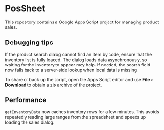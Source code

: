 # PosSheet

This repository contains a Google Apps Script project for managing product sales.

## Debugging tips

If the product search dialog cannot find an item by code, ensure that the
inventory list is fully loaded. The dialog loads data asynchronously, so waiting
for the inventory to appear may help. If needed, the search field now falls back
to a server‑side lookup when local data is missing.

To share or back up the script, open the Apps Script editor and use **File ›
Download** to obtain a zip archive of the project.

## Performance

`getInventoryData` now caches inventory rows for a few minutes. This avoids repeatedly reading large ranges from the spreadsheet and speeds up loading the sales dialog.
